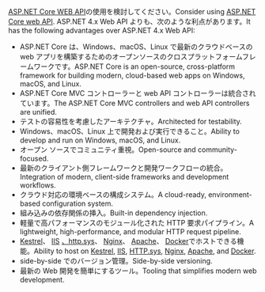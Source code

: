 <span data-ttu-id="297bb-101">[ASP.NET Core WEB API](/aspnet/core/web-api)の使用を検討してください。</span><span class="sxs-lookup"><span data-stu-id="297bb-101">Consider using [ASP.NET Core web API](/aspnet/core/web-api).</span></span> <span data-ttu-id="297bb-102">ASP.NET 4.x Web API よりも、次のような利点があります。</span><span class="sxs-lookup"><span data-stu-id="297bb-102">It has the following advantages over ASP.NET 4.x Web API:</span></span>

* <span data-ttu-id="297bb-103">ASP.NET Core は、Windows、macOS、Linux で最新のクラウドベースの web アプリを構築するためのオープンソースのクロスプラットフォームフレームワークです。</span><span class="sxs-lookup"><span data-stu-id="297bb-103">ASP.NET Core is an open-source, cross-platform framework for building modern, cloud-based web apps on Windows, macOS, and Linux.</span></span>
* <span data-ttu-id="297bb-104">ASP.NET Core MVC コントローラーと web API コントローラーは統合されています。</span><span class="sxs-lookup"><span data-stu-id="297bb-104">The ASP.NET Core MVC controllers and web API controllers are unified.</span></span>
* <span data-ttu-id="297bb-105">テストの容易性を考慮したアーキテクチャ。</span><span class="sxs-lookup"><span data-stu-id="297bb-105">Architected for testability.</span></span>
* <span data-ttu-id="297bb-106">Windows、macOS、Linux 上で開発および実行できること。</span><span class="sxs-lookup"><span data-stu-id="297bb-106">Ability to develop and run on Windows, macOS, and Linux.</span></span>
* <span data-ttu-id="297bb-107">オープン ソースでコミュニティ重視。</span><span class="sxs-lookup"><span data-stu-id="297bb-107">Open-source and community-focused.</span></span>
* <span data-ttu-id="297bb-108">最新のクライアント側フレームワークと開発ワークフローの統合。</span><span class="sxs-lookup"><span data-stu-id="297bb-108">Integration of modern, client-side frameworks and development workflows.</span></span>
* <span data-ttu-id="297bb-109">クラウド対応の環境ベースの構成システム。</span><span class="sxs-lookup"><span data-stu-id="297bb-109">A cloud-ready, environment-based configuration system.</span></span>
* <span data-ttu-id="297bb-110">組み込みの依存関係の挿入。</span><span class="sxs-lookup"><span data-stu-id="297bb-110">Built-in dependency injection.</span></span>
* <span data-ttu-id="297bb-111">軽量で高パフォーマンスのモジュール化された HTTP 要求パイプライン。</span><span class="sxs-lookup"><span data-stu-id="297bb-111">A lightweight, high-performance, and modular HTTP request pipeline.</span></span>
* <span data-ttu-id="297bb-112">[Kestrel](/aspnet/core/fundamentals/servers/kestrel)、 [IIS](xref:host-and-deploy/iis/index) [、http.sys](xref:fundamentals/servers/httpsys)、 [Nginx](xref:host-and-deploy/linux-nginx)、 [Apache](xref:host-and-deploy/linux-apache)、 [Docker](xref:host-and-deploy/docker/index)でホストできる機能。</span><span class="sxs-lookup"><span data-stu-id="297bb-112">Ability to host on [Kestrel](/aspnet/core/fundamentals/servers/kestrel), [IIS](xref:host-and-deploy/iis/index), [HTTP.sys](xref:fundamentals/servers/httpsys), [Nginx](xref:host-and-deploy/linux-nginx), [Apache](xref:host-and-deploy/linux-apache), and [Docker](xref:host-and-deploy/docker/index).</span></span>
* <span data-ttu-id="297bb-113">side-by-side でのバージョン管理。</span><span class="sxs-lookup"><span data-stu-id="297bb-113">Side-by-side versioning.</span></span>
* <span data-ttu-id="297bb-114">最新の Web 開発を簡単にするツール。</span><span class="sxs-lookup"><span data-stu-id="297bb-114">Tooling that simplifies modern web development.</span></span>
